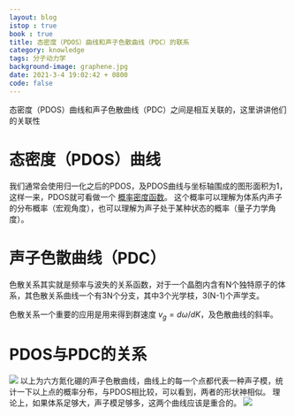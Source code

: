 ```yaml
---
layout: blog
istop : true
book : true
title: 态密度（PDOS）曲线和声子色散曲线（PDC）的联系
category: knowledge
tags: 分子动力学
background-image: graphene.jpg
date: 2021-3-4 19:02:42 + 0800
code: false
---
```

态密度（PDOS）曲线和声子色散曲线（PDC）之间是相互关联的，这里讲讲他们的关联性<!-- more -->

# 态密度（PDOS）曲线

我们通常会使用归一化之后的PDOS，及PDOS曲线与坐标轴围成的图形面积为1，这样一来，PDOS就可看做一个
[概率密度函数](https://baike.baidu.com/item/%E6%A6%82%E7%8E%87%E5%AF%86%E5%BA%A6%E5%87%BD%E6%95%B0/5021996?fr=aladdin)。
这个概率可以理解为体系内声子的分布概率（宏观角度），也可以理解为声子处于某种状态的概率（量子力学角度）。

# 声子色散曲线（PDC）
色散关系其实就是频率与波失的关系函数，对于一个晶胞内含有N个独特原子的体系，其色散关系曲线一个有3N个分支，其中3个光学枝，3(N-1)个声学支。

色散关系一个重要的应用是用来得到群速度 $v_g = d\omega/dK$，及色散曲线的斜率。

# PDOS与PDC的关系

![]({{site.url}}/figures/MD/PdosAndPdc/pdc.png)
以上为六方氮化硼的声子色散曲线，曲线上的每一个点都代表一种声子模，统计一下以上点的概率分布，与PDOS相比较，可以看到，两者的形状神相似。
理论上，如果体系足够大，声子模足够多，这两个曲线应该是重合的。
![]({{site.url}}/figures/MD/PdosAndPdc/PdosAndPdc.png)
